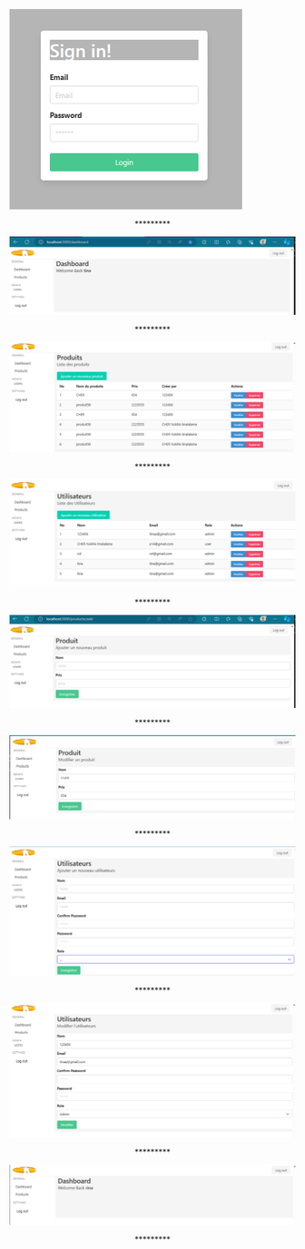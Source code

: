 ![1](https://github.com/tinalalaina/etudiant/blob/main/photo%20final/1.PNG)
<center>*********</center>

![1](https://github.com/tinalalaina/etudiant/blob/main/photo%20final/2.PNG)
<center>*********</center>

![1](https://github.com/tinalalaina/etudiant/blob/main/photo%20final/3.PNG)
<center>*********</center>

![1](https://github.com/tinalalaina/etudiant/blob/main/photo%20final/4.PNG)
<center>*********</center>

![1](https://github.com/tinalalaina/etudiant/blob/main/photo%20final/5.PNG)
<center>*********</center>

![1](https://github.com/tinalalaina/etudiant/blob/main/photo%20final/6.PNG)
<center>*********</center>

![1](https://github.com/tinalalaina/etudiant/blob/main/photo%20final/7.PNG)
<center>*********</center>

![1](https://github.com/tinalalaina/etudiant/blob/main/photo%20final/8.PNG)
<center>*********</center>

![1](https://github.com/tinalalaina/etudiant/blob/main/photo%20final/9.PNG)
<center>*********</center>

